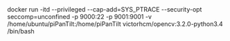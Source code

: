 ## 

docker run -itd --privileged --cap-add=SYS_PTRACE --security-opt seccomp=unconfined -p 9000:22 -p 9001:9001 -v /home/ubuntu/piPanTilt:/home/piPanTilt victorhcm/opencv:3.2.0-python3.4 /bin/bash
